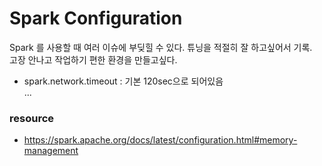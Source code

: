 # Spark Configuration

Spark 를 사용할 때 여러 이슈에 부딪힐 수 있다. 튜닝을 적절히 잘 하고싶어서 기록.<br>
고장 안나고 작업하기 편한 환경을 만들고싶다.

- spark.network.timeout : 기본 120sec으로 되어있음<br>
... 

### resource

- https://spark.apache.org/docs/latest/configuration.html#memory-management